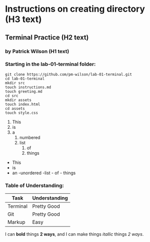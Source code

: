 # Instructions on creating directory (H3 text)
## Terminal Practice (H2 text)
### by Patrick Wilson (H1 text)

### Starting in the lab-01-terminal folder:
```
git clone https://github.com/pm-wilson/lab-01-terminal.git
cd lab-01-terminal
mkdir src
touch instructions.md
touch greeting.md
cd src
mkdir assets
touch index.html
cd assets
touch style.css
```

1) This
1) is
1) a
    1) numbered 
    1) list
        1) of
        1) things

- This
- is
- an
    -unordered
    -list
        - of
        - things

### Table of Understanding:
| Task | Understanding |
| --- | ---|
| Terminal | Pretty Good |
| Git | Pretty Good |
| Markup | Easy |


I can **bold** things __2 ways__, and I can make things *itallic* things _2 ways_.


